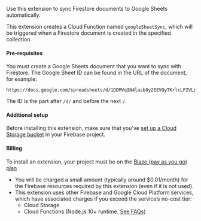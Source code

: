 Use this extension to sync Firestore documents to Google Sheets automatically.

This extension creates a Cloud Function named `googleSheetSync`, which will be triggered when a Firestore document is created in the specified collection.

#### Pre-requisites

You must create a Google Sheets document that you want to sync with Firestore.
The Google Sheet ID can be found in the URL of the document, for example:

```
https://docs.google.com/spreadsheets/d/1DDMVqIN4lasb8y2EEVQyTKrlcLPZVLpqHyK26P9VtdU/
```

The ID is the part after `/d/` and before the next `/`.

#### Additional setup

Before installing this extension, make sure that you've [set up a Cloud Storage bucket](https://firebase.google.com/docs/storage) in your Firebase project.

#### Billing

To install an extension, your project must be on the [Blaze (pay as you go) plan](https://firebase.google.com/pricing)

- You will be charged a small amount (typically around $0.01/month) for the Firebase resources required by this extension (even if it is not used).
- This extension uses other Firebase and Google Cloud Platform services, which have associated charges if you exceed the service’s no-cost tier:
  - Cloud Storage
  - Cloud Functions (Node.js 10+ runtime. [See FAQs](https://firebase.google.com/support/faq#extensions-pricing))
